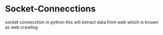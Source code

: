 # Socket-Connecctions
socket connecction in python this will extract data from web which is known as web crawling 
